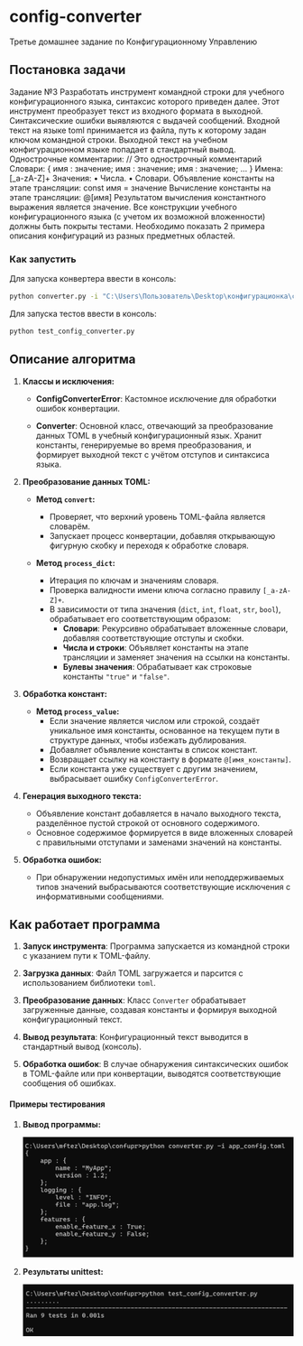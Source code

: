 # config-converter
Третье домашнее задание по Конфигурационному Управлению

## Постановка задачи
Задание №3
Разработать инструмент командной строки для учебного конфигурационного
языка, синтаксис которого приведен далее. Этот инструмент преобразует текст из
входного формата в выходной. Синтаксические ошибки выявляются с выдачей
сообщений.
Входной текст на языке toml принимается из файла, путь к которому задан
ключом командной строки. Выходной текст на учебном конфигурационном
языке попадает в стандартный вывод.
Однострочные комментарии:
// Это однострочный комментарий
Словари:
{
 имя : значение;
 имя : значение;
 имя : значение;
 ...
}
Имена:
[_a-zA-Z]+
Значения:
• Числа.
• Словари.
Объявление константы на этапе трансляции:
const имя = значение
Вычисление константы на этапе трансляции:
@[имя]
Результатом вычисления константного выражения является значение.
Все конструкции учебного конфигурационного языка (с учетом их
возможной вложенности) должны быть покрыты тестами. Необходимо показать 2
примера описания конфигураций из разных предметных областей.

### Как запустить

Для запуска конвертера ввести в консоль:

```bash
python converter.py -i "C:\Users\Пользователь\Desktop\конфигурационка\config.toml"
```

Для запуска тестов ввести в консоль:

```bash
python test_config_converter.py
```

## Описание алгоритма

1. **Классы и исключения:**
   
   - **ConfigConverterError**: Кастомное исключение для обработки ошибок конвертации.
   
   - **Converter**: Основной класс, отвечающий за преобразование данных TOML в учебный конфигурационный язык. Хранит константы, генерируемые во время преобразования, и формирует выходной текст с учётом отступов и синтаксиса языка.

2. **Преобразование данных TOML:**
   
   - **Метод `convert`:**
     - Проверяет, что верхний уровень TOML-файла является словарём.
     - Запускает процесс конвертации, добавляя открывающую фигурную скобку и переходя к обработке словаря.

   - **Метод `process_dict`:**
     - Итерация по ключам и значениям словаря.
     - Проверка валидности имени ключа согласно правилу `[_a-zA-Z]+`.
     - В зависимости от типа значения (`dict`, `int`, `float`, `str`, `bool`), обрабатывает его соответствующим образом:
       - **Словари**: Рекурсивно обрабатывает вложенные словари, добавляя соответствующие отступы и скобки.
       - **Числа и строки**: Объявляет константы на этапе трансляции и заменяет значения на ссылки на константы.
       - **Булевы значения**: Обрабатывает как строковые константы `"true"` и `"false"`.

3. **Обработка констант:**
   
   - **Метод `process_value`:**
     - Если значение является числом или строкой, создаёт уникальное имя константы, основанное на текущем пути в структуре данных, чтобы избежать дублирования.
     - Добавляет объявление константы в список констант.
     - Возвращает ссылку на константу в формате `@[имя_константы]`.
     - Если константа уже существует с другим значением, выбрасывает ошибку `ConfigConverterError`.

4. **Генерация выходного текста:**
   
   - Объявление констант добавляется в начало выходного текста, разделённое пустой строкой от основного содержимого.
   - Основное содержимое формируется в виде вложенных словарей с правильными отступами и заменами значений на константы.

5. **Обработка ошибок:**
   
   - При обнаружении недопустимых имён или неподдерживаемых типов значений выбрасываются соответствующие исключения с информативными сообщениями.

## Как работает программа

1. **Запуск инструмента**: Программа запускается из командной строки с указанием пути к TOML-файлу.
   
2. **Загрузка данных**: Файл TOML загружается и парсится с использованием библиотеки `toml`.
   
3. **Преобразование данных**: Класс `Converter` обрабатывает загруженные данные, создавая константы и формируя выходной конфигурационный текст.
   
4. **Вывод результата**: Конфигурационный текст выводится в стандартный вывод (консоль).
   
5. **Обработка ошибок**: В случае обнаружения синтаксических ошибок в TOML-файле или при конвертации, выводятся соответствующие сообщения об ошибках.



#### Примеры тестирования


1. **Вывод программы:**

    ![Вывод программы](images/out.png)


2. **Результаты unittest:**

    ![Результаты тестов](images/test.png)

